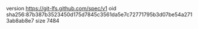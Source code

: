 version https://git-lfs.github.com/spec/v1
oid sha256:87b387b3523450d175d7845c3561da5e7c72771795b3d07be54a2713ab8ab8e7
size 7484
